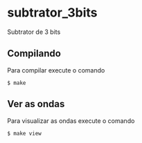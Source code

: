 # subtrator_3bits

Subtrator de 3 bits

## Compilando

Para compilar execute o comando


    $ make

## Ver as ondas

Para visualizar as ondas execute o comando


    $ make view
